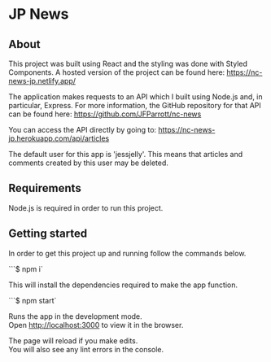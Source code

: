 # JP News

## About

This project was built using React and the styling was done with Styled Components.
A hosted version of the project can be found here:
https://nc-news-jp.netlify.app/

The application makes requests to an API which I built using Node.js and, in particular, Express.
For more information, the GitHub repository for that API can be found here:
https://github.com/JFParrott/nc-news

You can access the API directly by going to:
https://nc-news-jp.herokuapp.com/api/articles

The default user for this app is 'jessjelly'. This means that articles and comments created by this user may be deleted.

## Requirements

Node.js is required in order to run this project.

## Getting started

In order to get this project up and running follow the commands below.

```$ npm i`

This will install the dependencies required to make the app function.

```$ npm start`

Runs the app in the development mode.<br />
Open [http://localhost:3000](http://localhost:3000) to view it in the browser.

The page will reload if you make edits.<br />
You will also see any lint errors in the console.

```

```
